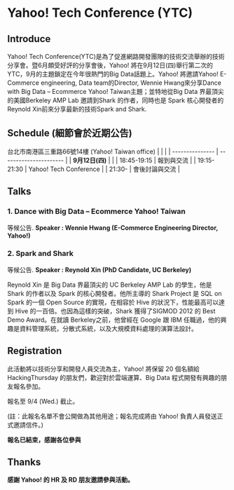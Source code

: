 # Yahoo! Tech Conference (YTC)

## Introduce

Yahoo! Tech Conference(YTC)是為了促進網路開發團隊的技術交流舉辦的技術分享會。暨6月頗受好評的分享會後，Yahoo! 將在9月12日(四)舉行第二次的 YTC，9月的主題鎖定在今年很熱門的Big Data話題上。Yahoo! 將邀請Yahoo! E-Commerce engineering, Data team的Director, Wennie Hwang來分享Dance with Big Data – Ecommerce Yahoo!  Taiwan主題；並特地從Big Data 界最頂尖的美國Berkeley AMP Lab 邀請到Shark 的作者，同時也是 Spark 核心開發者的Reynold Xin前來分享最新的技術Spark and Shark.

## Schedule (細節會於近期公告)

台北市南港區三重路66號14樓 (Yahoo! Taiwan office)
|                 |                        |
| --------------- | ---------------------- |
| **9月12日(四)** |                        |
| 18:45-19:15     | 報到與交流             |
| 19:15-21:30     | Yahoo! Tech Conference |
| 21:30-          | 會後討論與交流         |

## Talks

### 1. **Dance with Big Data** – Ecommerce Yahoo!  Taiwan

等候公告.
**Speaker : Wennie Hwang (E-Commerce Engineering Director, Yahoo!)**


### 2. **Spark and Shark**

等候公告.
**Speaker : Reynold Xin (PhD Candidate, UC  Berkeley)**

Reynold Xin 是 Big Data 界最頂尖的  UC Berkeley AMP Lab 的學生，他是 Shark 的作者以及 Spark 的核心開發者。他所主導的 Shark Project 是 SQL on Spark 的一個 Open Source 的實現，在相容於 Hive 的狀況下，性能最高可以達到 Hive 的一百倍。也因為這樣的突破，Shark 獲得了SIGMOD 2012 的 Best Demo Award。在就讀 Berkeley之前，他曾經在 Google 跟 IBM 任職過，他的興趣是資料管理系統，分散式系統，以及大規模資料處理的演算法設計。

## Registration

此活動將以技術分享和開發人員交流為主，Yahoo! 將保留 20 個名額給 HackingThursday 的朋友們，歡迎對於雲端運算、Big Data 程式開發有興趣的朋友報名參加。

報名至 9/4 (Wed.) 截止。

(註：此報名名單不會公開做為其他用途；報名完成將由 Yahoo! 負責人員發送正式邀請信件。)

**報名已結束，感謝各位參與**


## Thanks

**感謝 Yahoo! 的 HR 及 RD 朋友邀請參與活動。**
